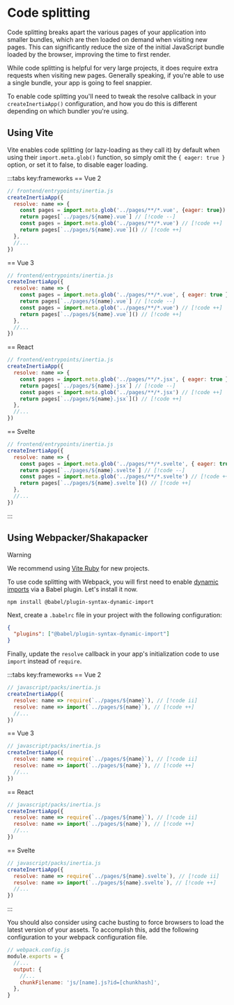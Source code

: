 # Code splitting

Code splitting breaks apart the various pages of your application into smaller bundles, which are then loaded on demand when visiting new pages. This can significantly reduce the size of the initial JavaScript bundle loaded by the browser, improving the time to first render.

While code splitting is helpful for very large projects, it does require extra requests when visiting new pages. Generally speaking, if you're able to use a single bundle, your app is going to feel snappier.

To enable code splitting you'll need to tweak the resolve callback in your `createInertiaApp()` configuration, and how you do this is different depending on which bundler you're using.

## Using Vite

Vite enables code splitting (or lazy-loading as they call it) by default when using their `import.meta.glob()` function, so simply omit the `{ eager: true }` option, or set it to false, to disable eager loading.

:::tabs key:frameworks
== Vue 2

```js
// frontend/entrypoints/inertia.js
createInertiaApp({
  resolve: name => {
    const pages = import.meta.glob('../pages/**/*.vue', {eager: true}) // [!code --]
    return pages[`../pages/${name}.vue`] // [!code --]
    const pages = import.meta.glob('../pages/**/*.vue') // [!code ++]
    return pages[`../pages/${name}.vue`]() // [!code ++]
  },
  //...
})
```

== Vue 3

```js
// frontend/entrypoints/inertia.js
createInertiaApp({
  resolve: name => {
    const pages = import.meta.glob('../pages/**/*.vue', { eager: true }) // [!code --]
    return pages[`../pages/${name}.vue`] // [!code --]
    const pages = import.meta.glob('../pages/**/*.vue') // [!code ++]
    return pages[`../pages/${name}.vue`]() // [!code ++]
  },
  //...
})
```

== React

```js
// frontend/entrypoints/inertia.js
createInertiaApp({
  resolve: name => {
    const pages = import.meta.glob('../pages/**/*.jsx', { eager: true }) // [!code --]
    return pages[`../pages/${name}.jsx`] // [!code --]
    const pages = import.meta.glob('../pages/**/*.jsx') // [!code ++]
    return pages[`../pages/${name}.jsx`]() // [!code ++]
  },
  //...
})
```

== Svelte

```js
// frontend/entrypoints/inertia.js
createInertiaApp({
  resolve: name => {
    const pages = import.meta.glob('../pages/**/*.svelte', { eager: true }) // [!code --]
    return pages[`../pages/${name}.svelte`] // [!code --]
    const pages = import.meta.glob('../pages/**/*.svelte') // [!code ++]
    return pages[`../pages/${name}.svelte`]() // [!code ++]
  },
  //...
})
```

:::

## Using Webpacker/Shakapacker

> [!WARNING]
> We recommend using [Vite Ruby](https://vite-ruby.netlify.app) for new projects.

To use code splitting with Webpack, you will first need to enable [dynamic imports](https://github.com/tc39/proposal-dynamic-import) via a Babel plugin. Let's install it now.

```shell
npm install @babel/plugin-syntax-dynamic-import
```

Next, create a `.babelrc` file in your project with the following configuration:

```json
{
  "plugins": ["@babel/plugin-syntax-dynamic-import"]
}
```

Finally, update the `resolve` callback in your app's initialization code to use `import` instead of `require`.

:::tabs key:frameworks
== Vue 2

```js
// javascript/packs/inertia.js
createInertiaApp({
  resolve: name => require(`../pages/${name}`), // [!code ii]
  resolve: name => import(`../pages/${name}`), // [!code ++]
  //...
})
```

== Vue 3

```js
// javascript/packs/inertia.js
createInertiaApp({
  resolve: name => require(`../pages/${name}`), // [!code ii]
  resolve: name => import(`../pages/${name}`), // [!code ++]
  //...
})
```

== React

```js
// javascript/packs/inertia.js
createInertiaApp({
  resolve: name => require(`../pages/${name}`), // [!code ii]
  resolve: name => import(`../pages/${name}`), // [!code ++]
  //...
})
```

== Svelte

```js
// javascript/packs/inertia.js
createInertiaApp({
  resolve: name => require(`../pages/${name}.svelte`), // [!code ii]
  resolve: name => import(`../pages/${name}.svelte`), // [!code ++]
  //...
})
```

:::

You should also consider using cache busting to force browsers to load the latest version of your assets. To accomplish this, add the following configuration to your webpack configuration file.

```js
// webpack.config.js
module.exports = {
  //...
  output: {
    //...
    chunkFilename: 'js/[name].js?id=[chunkhash]',
  },
}
```
